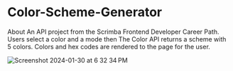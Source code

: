 # Color-Scheme-Generator

About
An API project from the Scrimba Frontend Developer Career Path.
Users select a color and a mode then The Color API returns a scheme with 5 colors. 
Colors and hex codes are rendered to the page for the user.

![Screenshot 2024-01-30 at 6 32 34 PM](https://github.com/OlgaMinaievaWebDev/Color-Scheme-Generator/assets/76005826/78dc887b-51c5-42e0-8ce6-aeafc41d27a7)

